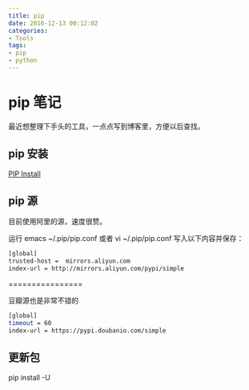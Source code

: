```yaml
---
title: pip
date: 2016-12-13 00:12:02
categories:
- Tools
tags:
- pip
- python
---
```


# pip 笔记
最近想整理下手头的工具，一点点写到博客里，方便以后查找。

## pip 安装
[PIP Install](https://pip.pypa.io/en/latest/installing/)

## pip 源
目前使用阿里的源，速度很赞。

运行 emacs ~/.pip/pip.conf 或者 vi ~/.pip/pip.conf
写入以下内容并保存：

```bash
[global]
trusted-host =  mirrors.aliyun.com
index-url = http://mirrors.aliyun.com/pypi/simple
```

================

豆瓣源也是非常不错的

```bash
[global]
timeout = 60
index-url = https://pypi.doubanio.com/simple
```

## 更新包

pip install -U <Package>
